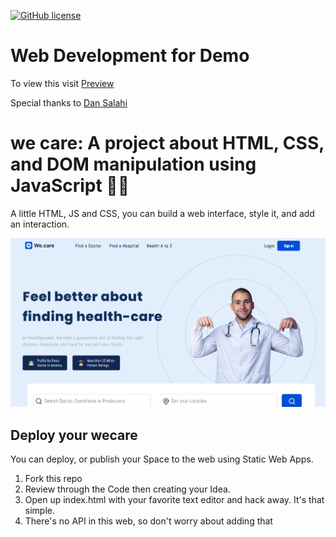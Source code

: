 [![GitHub license](https://img.shields.io/github/license/microsoft/Web-Dev-For-Beginners.svg)](https://github.com/microsoft/Web-Dev-For-Beginners/blob/master/LICENSE)


# Web Development for Demo 
To view this visit [Preview](https://jkourosh.github.io/we.care/)

Special thanks to [Dan Salahi](https://github.com/dansalahi)



# we care: A project about HTML, CSS, and DOM manipulation using JavaScript 🌵🌱

A little HTML, JS and CSS, you can build a web interface, style it, and add an interaction.

![wecare](./assets/img/preview.png)

## Deploy your wecare

You can deploy, or publish your Space to the web using Static Web Apps.

1. Fork this repo
2. Review  through the Code then creating your Idea.
3. Open up index.html with your favorite text editor and hack away. It's that simple.
4. There's no API in this web, so don't worry about adding that